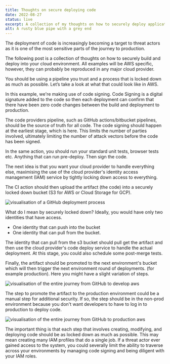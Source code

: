```yaml
---
title: Thoughts on secure deploying code
date: 2022-08-27
status: live
excerpt: A collection of my thoughts on how to securely deploy applications in the cloud.
alt: A rusty blue pipe with a grey end
---
```


The deployment of code is increasingly becoming a target to threat actors as it is one of the most sensitive parts of the journey to production.

The following post is a collection of thoughts on how to securely build and deploy into your cloud environment. All examples will be AWS specific, however, they can probably be reproduced in any major cloud provider.

You should be using a pipeline you trust and a process that is locked down as much as possible. Let’s take a look at what that could look like in AWS.

In this example, we're making use of code signing. Code Signing is a digital signature added to the code so then each deployment can confirm that there have been zero code changes between the build and deployment to production.

The code providers pipeline, such as GitHub actions/bitbucket pipelines, should be the source of truth for all code. The code signing should happen at the earliest stage, which is here. This limits the number of parties involved, ultimately limiting the number of attack vectors before the code has been signed.

In the same action, you should run your standard unit tests, browser tests etc. Anything that can run pre-deploy. Then sign the code.

The next idea is that you want your cloud provider to handle everything else, maximising the use of the cloud provider's identity access management (IAM) service by tightly locking down access to everything.

The CI action should then upload the artifact (the code) into a securely locked down bucket (S3 for AWS or Cloud Storage for GCP).

![visualisation of a GitHub deployment process](../../assets/images/2022-08-27-thoughts-secure-deployment/github-action.png)

What do I mean by securely locked down? Ideally, you would have only two identities that have access.

- One identity that can push into the bucket
- One identity that can pull from the bucket.

The identity that can pull from the s3 bucket should pull get the artifact and then use the cloud provider's code deploy service to handle the actual deployment. At this stage, you could also schedule some post-merge tests.

Finally, the artifact should be promoted to the next environment's bucket which will then trigger the next environment round of deployments. (for example production). Here you might have a slight variation of steps.

![visualisation of the entire journey from GitHub to develop aws](../../assets/images/2022-08-27-thoughts-secure-deployment/github-aws-dev.png)

The step to promote the artifact to the production environment could be a manual step for additional security. If so, the step should be in the non-prod environment because you don't want developers to have to log in to production to deploy code.

![visualisation of the entire journey from GitHub to production aws](../../assets/images/2022-08-27-thoughts-secure-deployment/github-aws-dev-aws-prod.png)

The important thing is that each step that involves creating, modifying, and deploying code should be as locked down as much as possible. This may mean creating many IAM profiles that do a single job. If a threat actor ever gained access to the system, you could severally limit the ability to traverse across your environments by managing code signing and being diligent with your IAM roles.